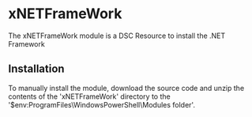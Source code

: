 # xNETFrameWork

The xNETFrameWork module is a DSC Resource to install the .NET Framework
## Installation

To manually install the module, download the source code and unzip the contents of the 'xNETFrameWork' directory to the '$env:ProgramFiles\WindowsPowerShell\Modules folder'.
